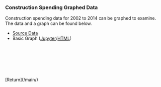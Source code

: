 ---
---
### Construction Spending Graphed Data

Construction spending data for 2002 to 2014 can be graphed to examine. The data and a graph can be found below. 

- [Source Data](https://www.census.gov/construction/c30/historical_data.html)
- Basic Graph ([Jupyter](/M3Graphing.ipynb/)/[HTML](/M3Graphing.html/))
<br />
<br />
<br />
<br />
<br />
<br />
[Return](/main/)

